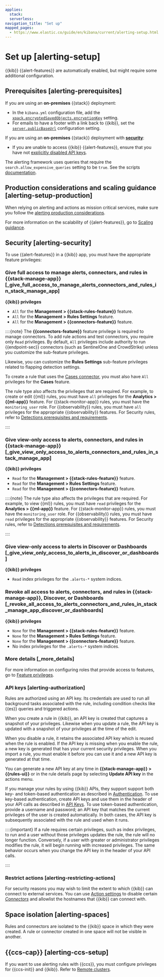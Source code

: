 ```yaml
---
applies:
  stack:
  serverless:
navigation_title: "Set up"
mapped_pages:
  - https://www.elastic.co/guide/en/kibana/current/alerting-setup.html
---
```


# Set up [alerting-setup]

{{kib}} {{alert-features}} are automatically enabled, but might require some additional configuration.

## Prerequisites [alerting-prerequisites]

If you are using an **on-premises** {{stack}} deployment:

* In the `kibana.yml` configuration file, add the [`xpack.encryptedSavedObjects.encryptionKey`](asciidocalypse://docs/kibana/docs/reference/configuration-reference/alerting-settings.md#general-alert-action-settings) setting.
* For emails to have a footer with a link back to {{kib}}, set the [`server.publicBaseUrl`](../../../deploy-manage/deploy/self-managed/configure.md#server-publicBaseUrl) configuration setting.

If you are using an **on-premises** {{stack}} deployment with [**security**](../../../deploy-manage/security.md):

* If you are unable to access {{kib}} {{alert-features}}, ensure that you have not [explicitly disabled API keys](asciidocalypse://docs/elasticsearch/docs/reference/elasticsearch/configuration-reference/security-settings.md#api-key-service-settings).

The alerting framework uses queries that require the `search.allow_expensive_queries` setting to be `true`. See the scripts [documentation](asciidocalypse://docs/elasticsearch/docs/reference/query-languages/query-dsl-script-query.md#_allow_expensive_queries_4).

## Production considerations and scaling guidance [alerting-setup-production]

When relying on alerting and actions as mission critical services, make sure you follow the [alerting production considerations](../../../deploy-manage/production-guidance/kibana-alerting-production-considerations.md).

For more information on the scalability of {{alert-features}}, go to [Scaling guidance](../../../deploy-manage/production-guidance/kibana-alerting-production-considerations.md#alerting-scaling-guidance).

## Security [alerting-security]

To use {{alert-features}} in a {{kib}} app, you must have the appropriate feature privileges:

### Give full access to manage alerts, connectors, and rules in **{{stack-manage-app}}** [_give_full_access_to_manage_alerts_connectors_and_rules_in_stack_manage_app]

**{{kib}} privileges**

* `All` for the **Management > {{stack-rules-feature}}** feature.
* `All` for the **Management > Rules Settings** feature.
* `All` for the **Management > {{connectors-feature}}** feature.

::::{note}
The **{{connectors-feature}}** feature privilege is required to manage connectors. To add rule actions and test connectors, you require only `Read` privileges. By default, `All` privileges include authority to run {{endpoint-sec}} connectors (such as SentinelOne and CrowdStrike) unless you customize the sub-feature privileges.

Likewise, you can customize the **Rules Settings** sub-feature privileges related to flapping detection settings.

To create a rule that uses the [Cases connector](asciidocalypse://docs/kibana/docs/reference/connectors-kibana/cases-action-type.md), you must also have `All` privileges for the **Cases** feature.

The rule type also affects the privileges that are required. For example, to create or edit {{ml}} rules, you must have `all` privileges for the **Analytics > {{ml-app}}** feature. For {{stack-monitor-app}} rules, you must have the `monitoring_user` role. For {{observability}} rules, you must have `all` privileges for the appropriate {{observability}} features. For Security rules, refer to [Detections prerequisites and requirements](../../../solutions/security/detect-and-alert/detections-requirements.md).

::::

### Give view-only access to alerts, connectors, and rules in  **{{stack-manage-app}}** [_give_view_only_access_to_alerts_connectors_and_rules_in_stack_manage_app]

**{{kib}} privileges**

* `Read` for the **Management > {{stack-rules-feature}}** feature.
* `Read` for the **Management > Rules Settings** feature.
* `Read` for the **Management > {{connectors-feature}}** feature.

::::{note}
The rule type also affects the privileges that are required. For example, to view {{ml}} rules, you must have `read` privileges for the **Analytics > {{ml-app}}** feature. For {{stack-monitor-app}} rules, you must have the `monitoring_user` role. For {{observability}} rules, you must have `read` privileges for the appropriate {{observability}} features. For Security rules, refer to [Detections prerequisites and requirements](../../../solutions/security/detect-and-alert/detections-requirements.md).

::::

### Give view-only access to alerts in **Discover** or **Dashboards** [_give_view_only_access_to_alerts_in_discover_or_dashboards]

**{{kib}} privileges**

* `Read` index privileges for the `.alerts-*` system indices.

### Revoke all access to alerts, connectors, and rules in **{{stack-manage-app}}**, **Discover**, or **Dashboards** [_revoke_all_access_to_alerts_connectors_and_rules_in_stack_manage_app_discover_or_dashboards]

**{{kib}} privileges**

* `None` for the **Management > {{stack-rules-feature}}** feature.
* `None` for the **Management > Rules Settings** feature.
* `None` for the **Management > {{connectors-feature}}** feature.
* No index privileges for the `.alerts-*` system indices.

### More details [_more_details]

For more information on configuring roles that provide access to features, go to [Feature privileges](../../../deploy-manage/users-roles/cluster-or-deployment-auth/kibana-privileges.md#kibana-feature-privileges).

### API keys [alerting-authorization]

Rules are authorized using an API key. Its credentials are used to run all background tasks associated with the rule, including condition checks like {{es}} queries and triggered actions.

When you create a rule in {{kib}}, an API key is created that captures a snapshot of your privileges. Likewise when you update a rule, the API key is updated with a snapshot of your privileges at the time of the edit.

When you disable a rule, it retains the associated API key which is reused when the rule is enabled. If the API key is missing when you enable the rule, a new key is generated that has your current security privileges. When you import a rule, you must enable it before you can use it and a new API key is generated at that time.

You can generate a new API key at any time in **{{stack-manage-app}} > {{rules-ui}}** or in the rule details page by selecting **Update API key** in the actions menu.

If you manage your rules by using {{kib}} APIs, they support support both key- and token-based authentication as described in [Authentication](https://www.elastic.co/guide/en/kibana/current/api.html#api-authentication). To use key-based authentication, create API keys and use them in the header of your API calls as described in [API Keys](../../../deploy-manage/api-keys/elasticsearch-api-keys.md). To use token-based authentication, provide a username and password; an API key that matches the current privileges of the user is created automatically. In both cases, the API key is subsequently associated with the rule and used when it runs.

::::{important}
If a rule requires certain privileges, such as index privileges, to run and a user without those privileges updates the rule, the rule will no longer function. Conversely, if a user with greater or administrator privileges modifies the rule, it will begin running with increased privileges. The same behavior occurs when you change the API key in the header of your API calls.

::::

### Restrict actions [alerting-restricting-actions]

For security reasons you may wish to limit the extent to which {{kib}} can connect to external services. You can use [Action settings](https://www.elastic.co/guide/en/kibana/current/alert-action-settings-kb.html#action-settings) to disable certain [*Connectors*](../../../deploy-manage/manage-connectors.md) and allowlist the hostnames that {{kib}} can connect with.

## Space isolation [alerting-spaces]

Rules and connectors are isolated to the {{kib}} space in which they were created. A rule or connector created in one space will not be visible in another.

## {{ccs-cap}} [alerting-ccs-setup]

If you want to use alerting rules with {{ccs}}, you must configure privileges for {{ccs-init}} and {{kib}}. Refer to [Remote clusters](../../../deploy-manage/remote-clusters.md).
